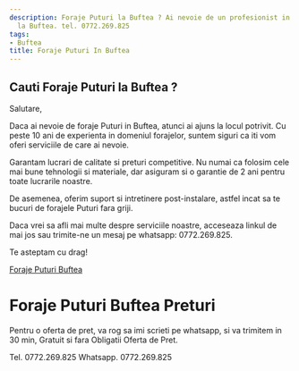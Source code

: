 ```yaml
---
description: Foraje Puturi la Buftea ? Ai nevoie de un profesionist in Foraje Puturi
  la Buftea. tel. 0772.269.825
tags:
- Buftea
title: Foraje Puturi In Buftea
---
```



## Cauti Foraje Puturi la Buftea ?


Salutare,

Daca ai nevoie de foraje Puturi in Buftea, atunci ai ajuns la locul potrivit. Cu peste 10 ani de experienta in domeniul forajelor, suntem siguri ca iti vom oferi serviciile de care ai nevoie.

Garantam lucrari de calitate si preturi competitive. Nu numai ca folosim cele mai bune tehnologii si materiale, dar asiguram si o garantie de 2 ani pentru toate lucrarile noastre.

De asemenea, oferim suport si intretinere post-instalare, astfel incat sa te bucuri de forajele Puturi fara griji.

Daca vrei sa afli mai multe despre serviciile noastre, acceseaza linkul de mai jos sau trimite-ne un mesaj pe whatsapp: 0772.269.825.

Te asteptam cu drag!

<a href="https://www.forajeputuribuftea.ro/">Foraje Puturi Buftea</a>

# Foraje Puturi Buftea Preturi
Pentru o oferta de pret, va rog sa imi scrieti pe whatsapp, si va trimitem in 30 min, Gratuit si fara Obligatii Oferta de Pret.

Tel. 0772.269.825
Whatsapp. 0772.269.825